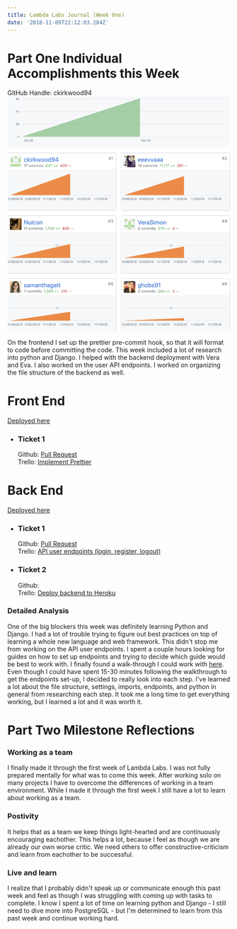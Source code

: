 ```yaml
---
title: Lambda Labs Journal (Week One)
date: '2018-11-09T22:12:03.284Z'
---
```


# Part One Individual Accomplishments this Week

GitHub Handle: ckirkwood94
![Git hub contribution graph](contribution-graph-week-one.jpg)

On the frontend I set up the prettier pre-commit hook, so that it will format to code before committing the code. This week included a lot of research into python and Django. I helped with the backend deployment with Vera and Eva. I also worked on the user API endpoints. I worked on organizing the file structure of the backend as well.

# Front End

[Deployed here](https://anywhere-reader-test.netlify.com/)

- ### Ticket 1
  Github: [Pull Request](https://github.com/Lambda-School-Labs/Labs8-OfflineReader/pull/18)  
  Trello: [Implement Prettier](https://trello.com/c/cK5SyhKc/37-format-code-using-prettier-and-git-hooks)

# Back End

[Deployed here](https://anywhere-reader-test.herokuapp.com)

- ### Ticket 1
  Github: [Pull Request](https://github.com/Lambda-School-Labs/Labs8-OfflineReader/pull/29)  
  Trello: [API user endpoints (login, register, logout)](https://trello.com/c/0rfQc3jd/58-user-endpoints)
- ### Ticket 2
  Github:  
  Trello: [Deploy backend to Heroku](https://trello.com/c/u35yvOlR/51-deploy-backend-to-heroku)

### Detailed Analysis

One of the big blockers this week was definitely learning Python and Django. I had a lot of trouble trying to figure out best practices on top of learning a whole new language and web framework. This didn't stop me from working on the API user endpoints. I spent a couple hours looking for guides on how to set up endpoints and trying to decide which guide would be best to work with. I finally found a walk-through I could work with [here](https://wsvincent.com/django-rest-framework-user-authentication-tutorial/). Even though I could have spent 15-30 minutes following the walkthrough to get the endpoints set-up, I decided to really look into each step. I've learned a lot about the file structure, settings, imports, endpoints, and python in general from researching each step. It took me a long time to get everything working, but I learned a lot and it was worth it.

# Part Two Milestone Reflections

### Working as a team

I finally made it through the first week of Lambda Labs. I was not fully prepared mentally for what was to come this week. After working solo on many projects I have to overcome the differences of working in a team environment. While I made it through the first week I still have a lot to learn about working as a team.

### Postivity

It helps that as a team we keep things light-hearted and are continuously encouraging eachother. This helps a lot, because I feel as though we are already our own worse critic. We need others to offer constructive-criticism and learn from eachother to be successful.

### Live and learn

I realize that I probably didn't speak up or communicate enough this past week and feel as though I was struggling with coming up with tasks to complete. I know I spent a lot of time on learning python and Django - I still need to dive more into PostgreSQL - but I'm determined to learn from this past week and continue working hard.
